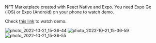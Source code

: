 NFT Marketplace created with React Native and Expo. You need Expo Go (iOS) or Expo (Android) on your phone to watch demo.

Check [this link](https://expo.dev/@sergeyserkov/zephyr) to watch demo.


![photo_2022-10-21_15-36-44](https://user-images.githubusercontent.com/68920116/197197787-a6135fdb-4138-427f-880b-782999617bff.jpg)
![photo_2022-10-21_15-36-59](https://user-images.githubusercontent.com/68920116/197197839-8ada20ba-c8e9-4e8b-b921-992f3382d5d1.jpg)
![photo_2022-10-21_15-36-55](https://user-images.githubusercontent.com/68920116/197197907-0954a028-5f04-4e0d-b1f9-845dc9525032.jpg)
